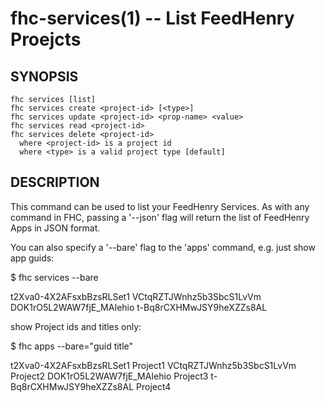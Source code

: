 fhc-services(1) -- List FeedHenry Proejcts
==========================================

## SYNOPSIS

    fhc services [list]
    fhc services create <project-id> [<type>]
    fhc services update <project-id> <prop-name> <value>
    fhc services read <project-id>
    fhc services delete <project-id>
      where <project-id> is a project id
      where <type> is a valid project type [default]
    
## DESCRIPTION

This command can be used to list your FeedHenry Services. As with any command in FHC, passing a '--json' flag will return the list of FeedHenry Apps in JSON format.

You can also specify a '--bare' flag to the 'apps' command, e.g. just show app guids:

$ fhc services --bare

t2Xva0-4X2AFsxbBzsRLSet1
VCtqRZTJWnhz5b3SbcS1LvVm
DOK1rO5L2WAW7fjE_MAIehio
t-Bq8rCXHMwJSY9heXZZs8AL

show Project ids and titles only:

$ fhc apps --bare="guid title"

t2Xva0-4X2AFsxbBzsRLSet1 Project1
VCtqRZTJWnhz5b3SbcS1LvVm Project2
DOK1rO5L2WAW7fjE_MAIehio Project3
t-Bq8rCXHMwJSY9heXZZs8AL Project4



